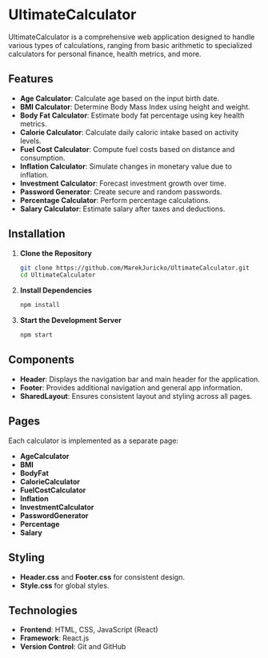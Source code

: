 # UltimateCalculator

UltimateCalculator is a comprehensive web application designed to handle various types of calculations, ranging from basic arithmetic to specialized calculators for personal finance, health metrics, and more.

## Features

- **Age Calculator**: Calculate age based on the input birth date.
- **BMI Calculator**: Determine Body Mass Index using height and weight.
- **Body Fat Calculator**: Estimate body fat percentage using key health metrics.
- **Calorie Calculator**: Calculate daily caloric intake based on activity levels.
- **Fuel Cost Calculator**: Compute fuel costs based on distance and consumption.
- **Inflation Calculator**: Simulate changes in monetary value due to inflation.
- **Investment Calculator**: Forecast investment growth over time.
- **Password Generator**: Create secure and random passwords.
- **Percentage Calculator**: Perform percentage calculations.
- **Salary Calculator**: Estimate salary after taxes and deductions.

## Installation

1. **Clone the Repository**

    ```bash
    git clone https://github.com/MarekJuricko/UltimateCalculator.git
    cd UltimateCalculator
    ```

2. **Install Dependencies**

    ```bash
    npm install
    ```

3. **Start the Development Server**

    ```bash
    npm start
    ```

## Components

- **Header**: Displays the navigation bar and main header for the application.
- **Footer**: Provides additional navigation and general app information.
- **SharedLayout**: Ensures consistent layout and styling across all pages.

## Pages

Each calculator is implemented as a separate page:
- **AgeCalculator**
- **BMI**
- **BodyFat**
- **CalorieCalculator**
- **FuelCostCalculator**
- **Inflation**
- **InvestmentCalculator**
- **PasswordGenerator**
- **Percentage**
- **Salary**

## Styling

- **Header.css** and **Footer.css** for consistent design.
- **Style.css** for global styles.

## Technologies

- **Frontend**: HTML, CSS, JavaScript (React)
- **Framework**: React.js
- **Version Control**: Git and GitHub
